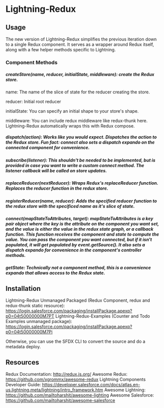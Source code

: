 # Lightning-Redux

## Usage
The new version of Lightning-Redux simplifies the previous iteration down to a single Redux component. It serves as a wrapper around Redux itself, along with a few helper methods specific to Lightning.

### Component Methods
####
##### createStore(name, reducer, initialState, middleware): create the Redux store.

name: The name of the slice of state for the reducer creating the store.

reducer: Initial root reducer

initialState: You can specify an initial shape to your store's shape.

middleware: You can include redux middleware like redux-thunk here. Lightning-Redux automatically wraps this with Redux compose.

##### dispatch(action): Works like you would expect. Dispatches the action to the Redux store. Fun fact: connect also sets a dispatch expando on the connected component for convenience.

##### subscribe(listener): This shouldn't be needed to be implemented, but is provided in case you want to write a custom connect method. The listener callback will be called on store updates.

##### replaceReducer(nextReducer): Wraps Redux's replaceReducer function. Replaces the reducer function in the redux store.

##### registerReducer(name, reducer): Adds the specified reducer function to the redux store with the specificed name as it's slice of state.

##### connect(mapStateToAttributes, target): mapStateToAttributes is a key pair object where the key is the attribute on the component you want set, and the value is either the value in the redux state graph, or a callback function. This function receives the component and state to compute the value. You can pass the component you want connected, but if it isn't populated, it will get populated by event.getSource(). It also sets a dispatch expando for convenience in the component's controller methods. 

##### getState: Technically not a component method, this is a convenience expando that allows access to the Redux state.

## Installation
Lightning-Redux Unmanaged Packaged (Redux Component, redux and redux-thunk static resource): https://login.salesforce.com/packaging/installPackage.apexp?p0=04t50000000M7PT
Lightning-Redux-Examples (Counter and Todo Examples unmanaged package): https://login.salesforce.com/packaging/installPackage.apexp?p0=04t50000000M7Pi

Otherwise, you can use the SFDX CLI to convert the source and do a metadata deploy.

## Resources
Redux Documentation: http://redux.js.org/
Awesome Redux: https://github.com/xgrommx/awesome-redux
Lightning Components Developer Guide: https://developer.salesforce.com/docs/atlas.en-us.lightning.meta/lightning/intro_framework.htm 
Awesome Lightning: https://github.com/mailtoharshit/awesome-lighting
Awesome Salesforce: https://github.com/mailtoharshit/awesome-salesforce

